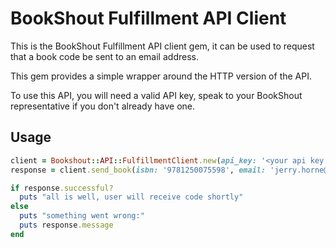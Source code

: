 # BookShout Fulfillment API Client

This is the BookShout Fulfillment API client gem, it can be used to request that
a book code be sent to an email address.

This gem provides a simple wrapper around the HTTP version of the API.

To use this API, you will need a valid API key, speak to your BookShout
representative if you don't already have one.

## Usage

```ruby
client = Bookshout::API::FulfillmentClient.new(api_key: '<your api key here>')
response = client.send_book(isbn: '9781250075598', email: 'jerry.horne@example.com')

if response.successful?
  puts "all is well, user will receive code shortly"
else
  puts "something went wrong:"
  puts response.message
end
```
